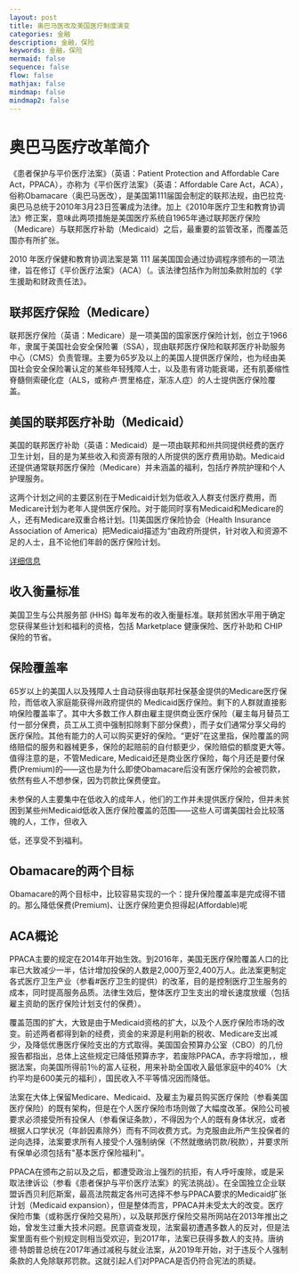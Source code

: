 ```yaml
---
layout: post
title: 奥巴马医改及美国医疗制度演变
categories: 金融
description: 金融，保险
keywords: 金融，保险
mermaid: false
sequence: false
flow: false
mathjax: false
mindmap: false
mindmap2: false
---
```




# 奥巴马医疗改革简介

《患者保护与平价医疗法案》（英语：Patient Protection and Affordable Care Act，PPACA），亦称为《平价医疗法案》（英语：Affordable Care Act，ACA），俗称Obamacare（奥巴马医改），是美国第111届国会制定的联邦法规，由巴拉克·奥巴马总统于2010年3月23日签署成为法律。加上《2010年医疗卫生和教育协调法》修正案，意味此两项措施是美国医疗系统自1965年通过联邦医疗保险（Medicare）与联邦医疗补助（Medicaid）之后，最重要的监管改革，而覆盖范围亦有所扩张。

2010 年医疗保健和教育协调法案是第 111 届美国国会通过协调程序颁布的一项法律，旨在修订《平价医疗法案》（ACA）（。该法律包括作为附加条款附加的《学生援助和财政责任法》。

## 联邦医疗保险（Medicare）

联邦医疗保险（英语：Medicare）是一项美国的国家医疗保险计划，创立于1966年，隶属于美国社会安全保险署（SSA），现由联邦医疗保险和联邦医疗补助服务中心（CMS）负责管理。主要为65岁及以上的美国人提供医疗保险，也为经由美国社会安全保险署认定的某些年轻残障人士，以及患有肾功能衰竭，还有肌萎缩性脊髓侧索硬化症（ALS，或称卢·贾里格症，渐冻人症）的人士提供医疗保险覆盖。

## 美国的联邦医疗补助（Medicaid）

美国的联邦医疗补助（英语：Medicaid）是一项由联邦和州共同提供经费的医疗卫生计划，目的是为某些收入和资源有限的人所提供的医疗费用协助。Medicaid还提供通常联邦医疗保险（Medicare）并未涵盖的福利，包括疗养院护理和个人护理服务。

这两个计划之间的主要区别在于Medicaid计划为低收入人群支付医疗费用，而Medicare计划为老年人提供医疗保险。对于能同时享有Medicaid和Medicare的人，还有Medicare双重合格计划。[1]美国医疗保险协会（Health Insurance Association of America）把Medicaid描述为“由政府所提供，针对收入和资源不足的人士，且不论他们年龄的医疗保险计划。

[详细信息](https://www.healthcare.gov/glossary/affordable-care-act/)

## 收入衡量标准

美国卫生与公共服务部 (HHS) 每年发布的收入衡量标准。联邦贫困水平用于确定您获得某些计划和福利的资格，包括 Marketplace 健康保险、医疗补助和 CHIP 保险的节省。

## 保险覆盖率

65岁以上的美国人以及残障人士自动获得由联邦社保基金提供的Medicare医疗保险，而低收入家庭能获得州政府提供的 Medicaid医疗保险。剩下的人群就直接影响保险覆盖率了。其中大多数工作人群由雇主提供商业医疗保险（雇主每月替员工付一部分保费，员工从工资中强制扣除剩下部分保费），而子女们通常分享父母的医疗保险。其他有能力的人可以购买更好的保险。“更好”在这里指，保险覆盖的网络赔偿的服务和器械更多，保险的起赔前的自付额更少，保险赔偿的额度更大等。值得注意的是，不管Medicare, Medicaid还是商业医疗保险，每个月还是要付保费(Premium)的——这也是为什么即使Obamacare后没有医疗保险的会被罚款，依然有些人不想参保，因为罚款比保费便宜。

未参保的人主要集中在低收入的成年人，他们的工作并未提供医疗保险，但并未贫困到某些州Medicaid低收入医疗保险覆盖的范围——这些人可谓美国社会比较落魄的人，工作，但收入

低，还享受不到福利。

## Obamacare的两个目标

Obamacare的两个目标中，比较容易实现的一个：提升保险覆盖率是完成得不错的。那么降低保费(Premium)、让医疗保险更负担得起(Affordable)呢

## ACA概论

PPACA主要的规定在2014年开始生效。到2016年，美国无医疗保险覆盖人口的比率已大致减少一半，估计增加投保的人数是2,000万至2,400万人。此法案更制定各式医疗卫生产业（参看#医疗卫生的提供）的改革，目的是控制医疗卫生服务的成本，同时提高服务品质。法律生效后，整体医疗卫生支出的增长速度放缓（包括雇主资助的医疗保险计划支付的保费）。

覆盖范围的扩大，大致是由于Medicaid资格的扩大，以及个人医疗保险市场的改变。前述两者都得到新的经费，资金的来源是利用新的税收、Medicare支出减少，及降低优惠医疗保险支出的方式取得。美国国会预算办公室（CBO）的几份报告都指出，总体上这些规定已降低预算赤字，若废除PPACA，赤字将增加，，根据法案，向美国所得前1％的富人征税，用来补助全国收入最低家庭中的40%（大约平均是600美元的福利），国民收入不平等情况因而降低。

法案在大体上保留Medicare、Medicaid、及雇主为雇员购买医疗保险（参看美国医疗保险）的既有架构，但是在个人医疗保险市场则做了大幅度改革。保险公司被要求必须接受所有投保人（参看保证条款），不得因为个人的既有身体状况，或者根据人口学状况（年龄因素除外）而有不同收费方式。为克服由此所产生投保者的逆向选择，法案要求所有人接受个人强制纳保（不然就缴纳罚款/税款），并要求所有保单必须包括有"基本医疗保险福利"。

PPACA在颁布之前以及之后，都遭受政治上强烈的抗拒，有人呼吁废除，或是采取法律诉讼（参看《患者保护与平价医疗法案》的宪法挑战）。在全国独立企业联盟诉西贝利厄斯案，最高法院裁定各州可选择不参与PPACA要求的Medicaid扩张计划（Medicaid expansion），但是整体而言，PPACA并未受太大的改变。医疗保险市集（或称医疗保险交易所），以及联邦医疗保险交易所网站在2013年推出之始，曾发生过重大技术问题。民意调查发现，法案最初遭遇多数人的反对，但是法案里面有些个别规定则相当受欢迎，到2017年，法案已获得多数人的支持。唐纳德·特朗普总统在2017年通过减税与就业法案，从2019年开始，对于违反个人强制条款的人免除联邦罚款。这就引起人们对PPACA是否仍符合宪法的质疑。





